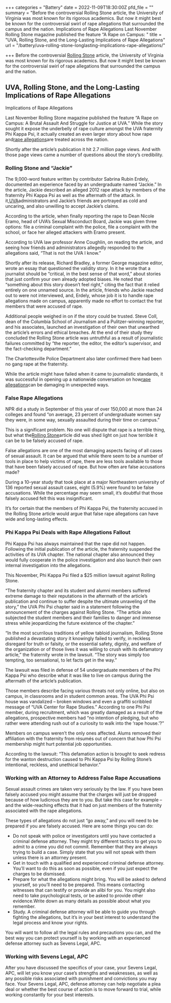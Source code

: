 +++
categories = "Battery"
date = 2022-11-09T18:30:00Z
pfd_file = ""
summary = "Before the controversial Rolling Stone article, the University of Virginia was most known for its rigorous academics. But now it might best be known for the controversial swirl of rape allegations that surrounded the campus and the nation. Implications of Rape Allegations Last November Rolling Stone magazine published the feature “A Rape on Campus: "
title = "UVA, Rolling Stone, and the Long-Lasting Implications of Rape Allegations"
url = "/battery/uva-rolling-stone-longlasting-implications-rape-allegations/"

+++
Before the controversial [Rolling Stone](https://www.sevenslegal.com/) article, the University of Virginia was most known for its rigorous academics. But now it might best be known for the controversial swirl of rape allegations that surrounded the campus and the nation.

## UVA, Rolling Stone, and the Long-Lasting Implications of Rape Allegations

Implications of Rape Allegations

Last November Rolling Stone magazine published the feature “A Rape on Campus: A Brutal Assault And Struggle for Justice at UVA.” While the story sought it expose the underbelly of rape culture amongst the UVA fraternity Phi Kappa Psi, it actually created an even larger story about how rape and[rape allegations](https://www.sevenslegal.com/)are treated across the nation.

Shortly after the article’s publication it hit 2.7 million page views. And with those page views came a number of questions about the story’s credibility.

### Rolling Stone and “Jackie”

The 9,000-word feature written by contributor Sabrina Rubin Erdely, documented an experience faced by an undergraduate named “Jackie.” In the article, Jackie described an alleged 2012 rape attack by members of the fraternity Phi Kappa Psi as well as the aftermath of the attack. In it,[UVA](https://www.sevenslegal.com/)administrators and Jackie’s friends are portrayed as cold and uncaring, and also unwilling to accept Jackie’s claims.

According to the article, when finally reporting the rape to Dean Nicole Eramo, head of UVA’s Sexual Misconduct Board, Jackie was given three options: file a criminal complaint with the police, file a complaint with the school, or face her alleged attackers with Eramo present.

According to UVA law professor Anne Coughlin, on reading the article, and seeing how friends and administrators allegedly responded to the allegations said, “That is not the UVA I know.”

Shortly after its release, Richard Bradley, a former George magazine editor, wrote an essay that questioned the validity story. In it he wrote that a journalist should be “critical, in the best sense of that word,” about stories that just confirm your own already adopted biases. He noted that “something about this story doesn’t feel right,” citing the fact that it relied entirely on one unnamed source. In the article, friends who Jackie reached out to were not interviewed, and, Erdely, whose job it is to handle rape allegations made on campus, apparently made no effort to contact the frat members that were accused of rape.

Additional people weighed in on if the story could be trusted. Steve Coll, dean of the Columbia School of Journalism and a Pulitzer-winning reporter, and his associates, launched an investigation of their own that unearthed the article’s errors and ethical breaches. At the end of their study they concluded the Rolling Stone article was untruthful as a result of journalistic failures committed by “the reporter, the editor, the editor’s supervisor, and the fact-checking department.”

The Charlottesville Police Department also later confirmed there had been no gang rape at the fraternity.

While the article might have failed when it came to journalistic standards, it was successful in opening up a nationwide conversation on how[rape allegations](https://www.sevenslegal.com/)can be damaging in unexpected ways.

### False Rape Allegations

NPR did a study in September of this year of over 150,000 at more than 24 colleges and found “on average, 23 percent of undergraduate women say they were, in some way, sexually assaulted during their time on campus.”

This is a significant problem. No one will dispute that rape is a terrible thing, but what the[Rolling Stone](https://www.sevenslegal.com/)article did was shed light on just how terrible it can be to be falsely accused of rape.

False allegations are one of the most damaging aspects facing of all cases of sexual assault. It can be argued that while there seem to be a number of tools in place to help victims of rape, there are less tools available to those that have been falsely accused of rape. But how often are false accusations made?

During a 10-year study that took place at a major Northeastern university of 136 reported sexual assault cases, eight (5.9%) were found to be false accusations. While the percentage may seem small, it’s doubtful that those falsely accused felt this was insignificant.

It’s for certain that the members of Phi Kappa Psi, the fraternity accused in the Rolling Stone article would argue that false rape allegations can have wide and long-lasting effects.

### Phi Kappa Psi Deals with Rape Allegations Fallout

Phi Kappa Psi has always maintained that the rape did not happen. Following the initial publication of the article, the fraternity suspended the activities of its UVA chapter. The national chapter also announced they would fully cooperate in the police investigation and also launch their own internal investigation into the allegations.

This November, Phi Kappa Psi filed a $25 million lawsuit against Rolling Stone.

“The fraternity chapter and its student and alumni members suffered extreme damage to their reputations in the aftermath of the article’s publication and continue to suffer despite the ultimate unraveling of the story,” the UVA Phi Psi chapter said in a statement following the announcement of the charges against Rolling Stone. “The article also subjected the student members and their families to danger and immense stress while jeopardizing the future existence of the chapter.”

“In the most scurrilous traditions of yellow tabloid journalism, Rolling Stone published a devastating story it knowingly failed to verify, in reckless disregard for truth or falsity, or the essential safety, dignity, and welfare of the organization or of those lives it was willing to crush with its defamatory article,” the fraternity wrote in the lawsuit. “The story was simply too tempting, too sensational, to let facts get in the way.”

The lawsuit was filed in defense of 54 undergraduate members of the Phi Kappa Psi who describe what it was like to live on campus during the aftermath of the article’s publication.

Those members describe facing various threats not only online, but also on campus, in classrooms and in student common areas. The UVA Phi Psi house was vandalized – broken windows and even a graffiti scribbled message of “UVA Center for Rape Studies.” According to one Phi Psi member, during recruitment, which was greatly damaged as a result of the allegations, prospective members had “no intention of pledging, but who rather were attending rush out of a curiosity to walk into the ‘rape house.’?”

Members on campus weren’t the only ones affected. Alums removed their affiliation with the fraternity from résumés out of concern that how Phi Psi membership might hurt potential job opportunities.

According to the lawsuit: “This defamation action is brought to seek redress for the wanton destruction caused to Phi Kappa Psi by Rolling Stone’s intentional, reckless, and unethical behavior.”

### Working with an Attorney to Address False Rape Accusations

Sexual assault crimes are taken very seriously by the law. If you have been falsely accused you might assume that the charges will just be dropped because of how ludicrous they are to you. But take this case for example – and the wide-reaching effects that it had on just members of the fraternity associated with the rape allegations.

These types of allegations do not just “go away,” and you will need to be prepared if you are falsely accused. Here are some things you can do:

* Do not speak with police or investigators until you have contacted a criminal defense attorney. They might try different tactics to get you to admit to a crime you did not commit. Remember that they are always trying to build a case. Simply state that you will not speak with them unless there is an attorney present.
* Get in touch with a qualified and experienced criminal defense attorney. You’ll want to do this as soon as possible, even if you just expect the charges to be dismissed.
* Prepare for what the allegations might bring. You will be asked to defend yourself, so you’ll need to be prepared. This means contacting witnesses that can testify or provide an alibi for you. You might also need to take psychological tests, or be asked to provide other evidence.Write down as many details as possible about what you remember.
* Study. A criminal defense attorney will be able to guide you through fighting the allegations, but it’s in your best interest to understand the legal process and know your rights.

You will want to follow all the legal rules and precautions you can, and the best way you can protect yourself is by working with an experienced defense attorney such as Sevens Legal, APC.

### Working with Sevens Legal, APC

After you have discussed the specifics of your case, your Sevens Legal, APC, will let you know your case’s strengths and weaknesses, as well as any possible risks associated with punishment and convictions you may face. Your Sevens Legal, APC, defense attorney can help negotiate a plea deal or whether the best course of action is to move forward to trial, while working constantly for your best interests.
